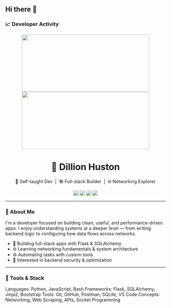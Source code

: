 ## Hi there 👋

### 📈 Developer Activity

<p align="center">
  <img src="https://github-readme-stats.vercel.app/api?username=dillionhuston&show_icons=true&theme=radical&hide_rank=true&hide_title=true&card_width=400" style="width: 400px; height: 180px;"/>
  <img src="https://github-readme-streak-stats.herokuapp.com/?user=dillionhuston&theme=radical&hide_border=true" style="width: 400px; height: 180px;"/>
</p>


<h1 align="center">🌙 Dillion Huston</h1>

<p align="center">
  🧠 Self-taught Dev &nbsp;|&nbsp; 🛠️ Full-stack Builder &nbsp;|&nbsp; 🌐 Networking Explorer
</p>

<p align="center">
  <img src="https://img.shields.io/badge/-Python-3776AB?style=flat-square&logo=python&logoColor=white"/>
  <img src="https://img.shields.io/badge/-Flask-000000?style=flat-square&logo=flask"/>
  <img src="https://img.shields.io/badge/-SQLAlchemy-cc0000?style=flat-square&logo=databricks&logoColor=white"/>
  <img src="https://img.shields.io/badge/-GitHub-181717?style=flat-square&logo=github"/>
</p>

---

### 🚀 About Me

I'm a developer focused on building clean, useful, and performance-driven apps. I enjoy understanding systems at a deeper level — from writing backend logic to configuring how data flows across networks.

- 🧱 Building full-stack apps with Flask & SQLAlchemy  
- 🌐 Learning networking fundamentals & system architecture  
- ⚙️ Automating tasks with custom tools  
- 🔐 Interested in backend security & optimization  

---


### 🧰 Tools & Stack


Languages:  Python, JavaScript, Bash
Frameworks: Flask, SQLAlchemy, Jinja2, Bootstrap
Tools:      Git, GitHub, Postman, SQLite, VS Code
Concepts:   Networking, Web Scraping, APIs, Socket Programming
